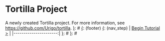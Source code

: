 [{]: <region> (header)
# Tortilla Project
[}]: #
[{]: <region> (body)
A newly created Tortilla project. For more information, see https://github.com/Urigo/tortilla.
[}]: #
[{]: <region> (footer)
[{]: <helper> (nav_step)
| [Begin Tutorial >](manuals/dist/step1.md) |
|----------------------:|
[}]: #
[}]: #